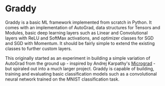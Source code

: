 # Graddy
Graddy is a basic ML framework implemented from scratch in Python. It comes with an implementation of AutoGrad, data structures for Tensors and Modules, basic deep learning layers such as Linear and Convolutional layers with ReLU and SoftMax activations, and optimizer classes for SGD and SGD with Momentum. It should be fairly simple to extend the existing classes to further custom layers.

This originally started as an experiment in building a simple variation of AutoGrad from the ground up - inspired by Andrej Karpathy's [Micrograd](https://github.com/karpathy/micrograd) - but spiraled out into a much larger project. Graddy is capable of building, training and evaluating basic classification models such as a convolutional neural network trained on the MNIST classification task. 
